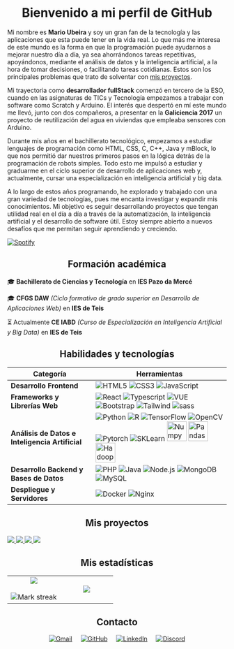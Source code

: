 <div align="center">

# Bienvenido a mi perfil de GitHub

</div>


Mi nombre es **Mario Ubeira** y soy un gran fan de la tecnología y las aplicaciones que esta puede tener en la vida real. Lo que más me interesa de este mundo es la forma en que la programación puede ayudarnos a mejorar nuestro día a día, ya sea ahorrándonos tareas repetitivas, apoyándonos, mediante el análisis de datos y la inteligencia artificial, a la hora de tomar decisiones, o facilitando tareas cotidianas. Estos son los principales problemas que trato de solventar con [mis proyectos](#mis-proyectos).

Mi trayectoria como **desarrollador fullStack** comenzó en tercero de la ESO, cuando en las asignaturas de TICs y Tecnología empezamos a trabajar con software como Scratch y Arduino. El interés que despertó en mí este mundo me llevó, junto con dos compañeros, a presentar en la **Galiciencia 2017** un proyecto de reutilización del agua en viviendas que empleaba sensores con Arduino.

Durante mis años en el bachillerato tecnológico, empezamos a estudiar lenguajes de programación como HTML, CSS, C, C++, Java y mBlock, lo que nos permitió dar nuestros primeros pasos en la lógica detrás de la programación de robots simples. Todo esto me impulsó a estudiar y graduarme en el ciclo superior de desarrollo de aplicaciones web y, actualmente, cursar una especialización en inteligencia artificial y big data.

A lo largo de estos años programando, he explorado y trabajado con una gran variedad de tecnologías, pues me encanta investigar y expandir mis conocimientos. Mi objetivo es seguir desarrollando proyectos que tengan utilidad real en el día a día a través de la automatización, la inteligencia artificial y el desarrollo de software útil. Estoy siempre abierto a nuevos desafíos que me permitan seguir aprendiendo y creciendo.

[![Spotify](https://spotify-github-profile.kittinanx.com/api/view?uid=mario92739&cover_image=true&theme=novatorem&show_offline=false&background_color=121212&interchange=false&bar_color=53b14f&bar_color_cover=false)](https://open.spotify.com/user/mario92739)

<div align="center">

## Formación académica

</div>

🎓 **Bachillerato de Ciencias y Tecnología** en **IES Pazo da Mercé**

🎓 **CFGS DAW** *(Ciclo formativo de grado superior en Desarrollo de Aplicaciones Web)* en **IES de Teis**

⏳ Actualmente **CE IABD** *(Curso de Especialización en Inteligencia Artificial y Big Data)* en **IES de Teis**

<div align="center">

## Habilidades y tecnologías

</div>

| **Categoría**                                  | **Herramientas**                                                                                                                                                                                                                                                                                                                                                                                                                                                                                                                                                 |
| ---------------------------------------------- | ------------------------------------------------------------------------------------------------------------------------------------------------------------------------------------------------------------------------------------------------------------------------------------------------------------------------------------------------------------------------------------------------------------------------------------------------------------------------------------------------------------------------------------------------------------------ |
| **Desarrollo Frontend**                        | ![HTML5](https://skillicons.dev/icons?i=html) ![CSS3](https://skillicons.dev/icons?i=css) ![JavaScript](https://skillicons.dev/icons?i=js)                                                                                                                                                                                                                                                                                                                                                                                                                                                                                     |
| **Frameworks y Librerías Web**                 | ![React](https://skillicons.dev/icons?i=react) ![Typescript](https://skillicons.dev/icons?i=ts) ![VUE](https://skillicons.dev/icons?i=vue) ![Bootstrap](https://skillicons.dev/icons?i=bootstrap) ![Tailwind](https://skillicons.dev/icons?i=tailwind) ![sass](https://skillicons.dev/icons?i=sass)                                                                                                                                                                                                                                                                                                           |
| **Análisis de Datos e Inteligencia Artificial** | ![Python](https://skillicons.dev/icons?i=py) ![R](https://skillicons.dev/icons?i=r) ![TensorFlow](https://skillicons.dev/icons?i=tensorflow) ![OpenCV](https://skillicons.dev/icons?i=opencv) ![Pytorch](https://skillicons.dev/icons?i=pytorch) ![SKLearn](https://skillicons.dev/icons?i=sklearn) <img src="https://cdn.jsdelivr.net/gh/devicons/devicon/icons/numpy/numpy-original.svg" alt="Numpy" width="45" height="45"> <img src="https://cdn.jsdelivr.net/gh/devicons/devicon/icons/pandas/pandas-original.svg" alt="Pandas" width="45" height="45"> <img src="https://cdn.jsdelivr.net/gh/devicons/devicon/icons/hadoop/hadoop-original.svg" alt="Hadoop" width="45" height="45"> |
| **Desarrollo Backend y Bases de Datos**        | ![PHP](https://skillicons.dev/icons?i=php) ![Java](https://skillicons.dev/icons?i=java) ![Node.js](https://skillicons.dev/icons?i=nodejs) ![MongoDB](https://skillicons.dev/icons?i=mongodb) ![MySQL](https://skillicons.dev/icons?i=mysql)                                                                                                                                                                                                                                                                                                               |
| **Despliegue y Servidores**                    | ![Docker](https://skillicons.dev/icons?i=docker) ![Nginx](https://skillicons.dev/icons?i=nginx)                                                                                                                                                                                                                                                                                                                                                     |


<div align="center">

## Mis proyectos

</div>

  <p>
    <a href="https://github.com/MarioUbeira/Clasificador-de-imagenes-con-IA">
      <img src="https://github-readme-stats.vercel.app/api/pin/?username=MarioUbeira&repo=Clasificador-de-imagenes-con-IA&theme=dark&hide_border=true"/>
    </a>
    <a href="https://github.com/MarioUbeira/Filter-exported-instagram-stories">
      <img src="https://github-readme-stats.vercel.app/api/pin/?username=MarioUbeira&repo=Filter-exported-instagram-stories&theme=dark&hide_border=true"/>
    </a>
    <a href="https://github.com/MarioUbeira/Running_Sneakers_Finder">
      <img src="https://github-readme-stats.vercel.app/api/pin/?username=MarioUbeira&repo=Running_Sneakers_Finder&theme=dark&hide_border=true"/>
    </a>
    <a href="https://github.com/MarioUbeira/Web-de-apuntes">
      <img src="https://github-readme-stats.vercel.app/api/pin/?username=MarioUbeira&repo=Web-de-apuntes&theme=dark&hide_border=true"/>
    </a>
  </p>


<div align="center">

## Mis estadísticas

</div>

<table border="0" align="center">
<tr border="0">
<td width="50%" align="center">
  
  <img align="center" src="https://github-readme-stats.vercel.app/api?username=MarioUbeira&theme=dark&hide_border=true&show_icons=true&count_private=true" />
  <br></br>
  <img  alt="Mark streak" src="https://github-readme-streak-stats.herokuapp.com/?user=MarioUbeira&theme=dark&hide_border=true" />

</td>

<td width="50%" align="center">

  <img align="center" src="https://github-readme-stats.anuraghazra1.vercel.app/api/top-langs/?username=MarioUbeira&theme=dark&hide_border=true&no-bg=true&no-frame=true&langs_count=10"/>
  
</td>
</tr>
</table>

<div align="center">

## Contacto

</div>

<p align="center">
  <a href="mailto:mario@ubeira.es"><img src="https://img.shields.io/badge/-Gmail-EA4335?style=for-the-badge&logo=gmail&logoColor=white" alt="Gmail"/></a> &nbsp;&nbsp;&nbsp;
  <a href="https://github.com/MarioUbeira"><img src="https://img.shields.io/badge/-GitHub-181717?style=for-the-badge&logo=github&logoColor=white" alt="GitHub"/></a> &nbsp;&nbsp;&nbsp;
  <a href="https://www.linkedin.com/in/mario-ubeira-gonzález-050254234/"><img src="https://img.shields.io/badge/-LinkedIn-0A66C2?style=for-the-badge&logo=linkedin&logoColor=white" alt="LinkedIn"/></a> &nbsp;&nbsp;&nbsp;
  <a href="https://discord.com/users/marioy3k"><img src="https://img.shields.io/badge/-Discord-7289DA?style=for-the-badge&logo=discord&logoColor=white" alt="Discord"/></a>
</p>



